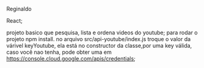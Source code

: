 Reginaldo 

React;

projeto basico que pesquisa, lista e ordena videos do youtube;
para rodar o projeto npm install.
 no  arquivo src/api-youtube/index.js troque o valor da várivel keyYoutube, ela está no constructor da classe,por uma key válida, caso você nao tenha, pode obter uma em https://console.cloud.google.com/apis/credentials;
  
 
